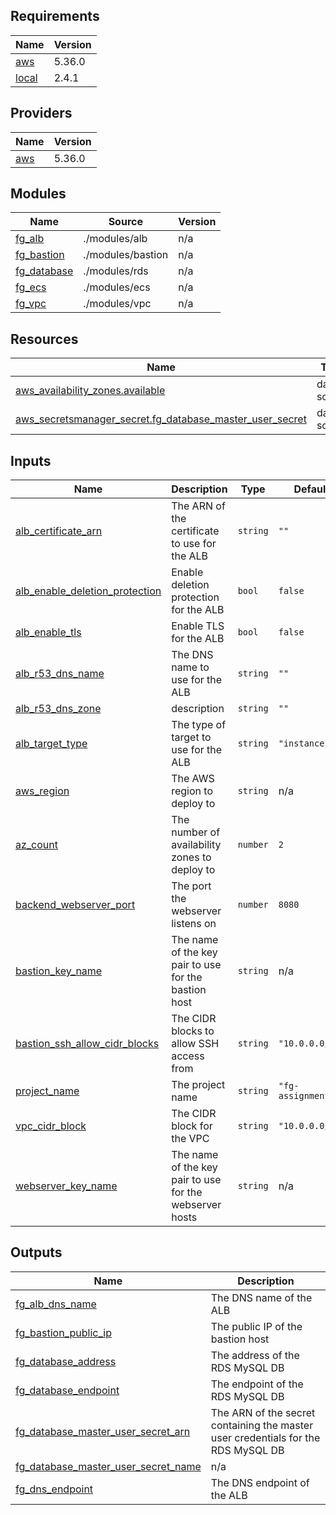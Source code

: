 <!-- BEGIN_TF_DOCS -->
## Requirements

| Name | Version |
|------|---------|
| <a name="requirement_aws"></a> [aws](#requirement\_aws) | 5.36.0 |
| <a name="requirement_local"></a> [local](#requirement\_local) | 2.4.1 |

## Providers

| Name | Version |
|------|---------|
| <a name="provider_aws"></a> [aws](#provider\_aws) | 5.36.0 |

## Modules

| Name | Source | Version |
|------|--------|---------|
| <a name="module_fg_alb"></a> [fg\_alb](#module\_fg\_alb) | ./modules/alb | n/a |
| <a name="module_fg_bastion"></a> [fg\_bastion](#module\_fg\_bastion) | ./modules/bastion | n/a |
| <a name="module_fg_database"></a> [fg\_database](#module\_fg\_database) | ./modules/rds | n/a |
| <a name="module_fg_ecs"></a> [fg\_ecs](#module\_fg\_ecs) | ./modules/ecs | n/a |
| <a name="module_fg_vpc"></a> [fg\_vpc](#module\_fg\_vpc) | ./modules/vpc | n/a |

## Resources

| Name | Type |
|------|------|
| [aws_availability_zones.available](https://registry.terraform.io/providers/hashicorp/aws/5.36.0/docs/data-sources/availability_zones) | data source |
| [aws_secretsmanager_secret.fg_database_master_user_secret](https://registry.terraform.io/providers/hashicorp/aws/5.36.0/docs/data-sources/secretsmanager_secret) | data source |

## Inputs

| Name | Description | Type | Default | Required |
|------|-------------|------|---------|:--------:|
| <a name="input_alb_certificate_arn"></a> [alb\_certificate\_arn](#input\_alb\_certificate\_arn) | The ARN of the certificate to use for the ALB | `string` | `""` | no |
| <a name="input_alb_enable_deletion_protection"></a> [alb\_enable\_deletion\_protection](#input\_alb\_enable\_deletion\_protection) | Enable deletion protection for the ALB | `bool` | `false` | no |
| <a name="input_alb_enable_tls"></a> [alb\_enable\_tls](#input\_alb\_enable\_tls) | Enable TLS for the ALB | `bool` | `false` | no |
| <a name="input_alb_r53_dns_name"></a> [alb\_r53\_dns\_name](#input\_alb\_r53\_dns\_name) | The DNS name to use for the ALB | `string` | `""` | no |
| <a name="input_alb_r53_dns_zone"></a> [alb\_r53\_dns\_zone](#input\_alb\_r53\_dns\_zone) | description | `string` | `""` | no |
| <a name="input_alb_target_type"></a> [alb\_target\_type](#input\_alb\_target\_type) | The type of target to use for the ALB | `string` | `"instance"` | no |
| <a name="input_aws_region"></a> [aws\_region](#input\_aws\_region) | The AWS region to deploy to | `string` | n/a | yes |
| <a name="input_az_count"></a> [az\_count](#input\_az\_count) | The number of availability zones to deploy to | `number` | `2` | no |
| <a name="input_backend_webserver_port"></a> [backend\_webserver\_port](#input\_backend\_webserver\_port) | The port the webserver listens on | `number` | `8080` | no |
| <a name="input_bastion_key_name"></a> [bastion\_key\_name](#input\_bastion\_key\_name) | The name of the key pair to use for the bastion host | `string` | n/a | yes |
| <a name="input_bastion_ssh_allow_cidr_blocks"></a> [bastion\_ssh\_allow\_cidr\_blocks](#input\_bastion\_ssh\_allow\_cidr\_blocks) | The CIDR blocks to allow SSH access from | `string` | `"10.0.0.0/24"` | no |
| <a name="input_project_name"></a> [project\_name](#input\_project\_name) | The project name | `string` | `"fg-assignment"` | no |
| <a name="input_vpc_cidr_block"></a> [vpc\_cidr\_block](#input\_vpc\_cidr\_block) | The CIDR block for the VPC | `string` | `"10.0.0.0/24"` | no |
| <a name="input_webserver_key_name"></a> [webserver\_key\_name](#input\_webserver\_key\_name) | The name of the key pair to use for the webserver hosts | `string` | n/a | yes |

## Outputs

| Name | Description |
|------|-------------|
| <a name="output_fg_alb_dns_name"></a> [fg\_alb\_dns\_name](#output\_fg\_alb\_dns\_name) | The DNS name of the ALB |
| <a name="output_fg_bastion_public_ip"></a> [fg\_bastion\_public\_ip](#output\_fg\_bastion\_public\_ip) | The public IP of the bastion host |
| <a name="output_fg_database_address"></a> [fg\_database\_address](#output\_fg\_database\_address) | The address of the RDS MySQL DB |
| <a name="output_fg_database_endpoint"></a> [fg\_database\_endpoint](#output\_fg\_database\_endpoint) | The endpoint of the RDS MySQL DB |
| <a name="output_fg_database_master_user_secret_arn"></a> [fg\_database\_master\_user\_secret\_arn](#output\_fg\_database\_master\_user\_secret\_arn) | The ARN of the secret containing the master user credentials for the RDS MySQL DB |
| <a name="output_fg_database_master_user_secret_name"></a> [fg\_database\_master\_user\_secret\_name](#output\_fg\_database\_master\_user\_secret\_name) | n/a |
| <a name="output_fg_dns_endpoint"></a> [fg\_dns\_endpoint](#output\_fg\_dns\_endpoint) | The DNS endpoint of the ALB |
<!-- END_TF_DOCS -->
